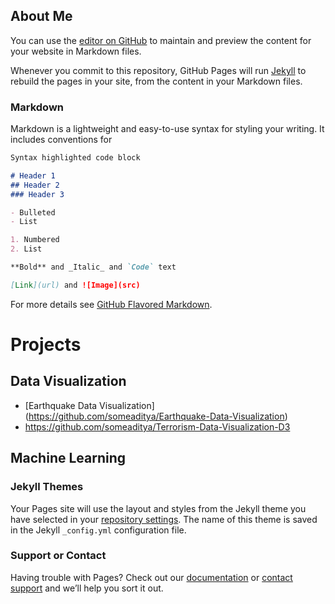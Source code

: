 ## About Me

You can use the [editor on GitHub](https://github.com/someaditya/someaditya.github.io/edit/master/index.md) to maintain and preview the content for your website in Markdown files.

Whenever you commit to this repository, GitHub Pages will run [Jekyll](https://jekyllrb.com/) to rebuild the pages in your site, from the content in your Markdown files.

### Markdown

Markdown is a lightweight and easy-to-use syntax for styling your writing. It includes conventions for

```markdown
Syntax highlighted code block

# Header 1
## Header 2
### Header 3

- Bulleted
- List

1. Numbered
2. List

**Bold** and _Italic_ and `Code` text

[Link](url) and ![Image](src)
```

For more details see [GitHub Flavored Markdown](https://guides.github.com/features/mastering-markdown/).
# Projects
## Data Visualization
- [Earthquake Data Visualization] (https://github.com/someaditya/Earthquake-Data-Visualization)
- https://github.com/someaditya/Terrorism-Data-Visualization-D3
## Machine Learning

### Jekyll Themes

Your Pages site will use the layout and styles from the Jekyll theme you have selected in your [repository settings](https://github.com/someaditya/someaditya.github.io/settings). The name of this theme is saved in the Jekyll `_config.yml` configuration file.

### Support or Contact

Having trouble with Pages? Check out our [documentation](https://help.github.com/categories/github-pages-basics/) or [contact support](https://github.com/contact) and we’ll help you sort it out.
